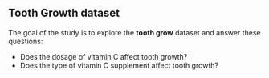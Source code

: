 ## Tooth Growth dataset

The goal of the study is to explore the **tooth grow** dataset and answer these questions:  

* Does the dosage of vitamin C affect tooth growth?
* Does the type of vitamin C supplement affect tooth growth?
